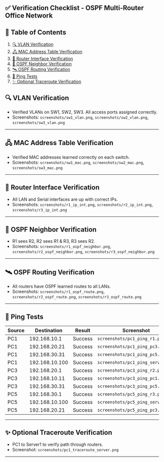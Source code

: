 ## ✅ Verification Checklist - OSPF Multi-Router Office Network

## 📑 Table of Contents

1. [🔍 VLAN Verification](#-vlan-verification)
2. [🖧 MAC Address Table Verification](#-mac-address-table-verification)
3. [📡 Router Interface Verification](#-router-interface-verification)
4. [🤝 OSPF Neighbor Verification](#-ospf-neighbor-verification)
5. [🛰️ OSPF Routing Verification](#-ospf-routing-verification)
6. [📶 Ping Tests](#-ping-tests)
7. [✨ Optional Traceroute Verification](#-optional-traceroute-verification)



## 🔍 VLAN Verification
- Verified VLANs on SW1, SW2, SW3. All access ports assigned correctly.
- Screenshots: `screenshots/sw1_vlan.png`, `screenshots/sw2_vlan.png`, `screenshots/sw3_vlan.png`
---
## 🖧 MAC Address Table Verification
- Verified MAC addresses learned correctly on each switch.
- Screenshots: `screenshots/sw1_mac.png`, `screenshots/sw2_mac.png`, `screenshots/sw3_mac.png`
---
## 📡 Router Interface Verification
- All LAN and Serial interfaces are up with correct IPs.
- Screenshots: `screenshots/r1_ip_int.png`, `screenshots/r2_ip_int.png`, `screenshots/r3_ip_int.png`
---
## 🤝 OSPF Neighbor Verification
- R1 sees R2, R2 sees R1 & R3, R3 sees R2.
- Screenshots: `screenshots/r1_ospf_neighbor.png`, `screenshots/r2_ospf_neighbor.png`, `screenshots/r3_ospf_neighbor.png`
---
## 🛰️ OSPF Routing Verification
- All routers have OSPF learned routes to all LANs.
- Screenshots: `screenshots/r1_ospf_route.png`, `screenshots/r2_ospf_route.png`, `screenshots/r3_ospf_route.png`
---
## 📶 Ping Tests

| Source | Destination | Result | Screenshot |
|--------|------------|--------|------------|
| PC1    | 192.168.10.1 | Success | `screenshots/pc1_ping_r1.png` |
| PC1    | 192.168.20.21 | Success | `screenshots/pc1_ping_pc3.png` |
| PC1    | 192.168.30.31 | Success | `screenshots/pc1_ping_pc5.png` |
| PC1    | 192.168.10.100 | Success | `screenshots/pc1_ping_server.png` |
| PC3    | 192.168.20.1 | Success | `screenshots/pc3_ping_r2.png` |
| PC3    | 192.168.10.11 | Success | `screenshots/pc3_ping_pc1.png` |
| PC3    | 192.168.30.31 | Success | `screenshots/pc3_ping_pc5.png` |
| PC5    | 192.168.30.1 | Success | `screenshots/pc5_ping_r3.png` |
| PC5    | 192.168.10.100 | Success | `screenshots/pc5_ping_server.png` |
| PC5    | 192.168.20.21 | Success | `screenshots/pc5_ping_pc3.png` |
---
## ✨ Optional Traceroute Verification
- PC1 to Server1 to verify path through routers.
- Screenshot: `screenshots/pc1_traceroute_server.png`

---
